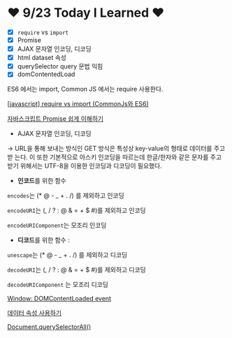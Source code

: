 # ❤️ 9/23 Today I Learned ❤️

- [x]  `require` vs `import`
- [x]  Promise
- [x]  AJAX 문자열 인코딩, 디코딩
- [x]  html dataset 속성
- [x]  querySelector query 문법 익힘
- [x]  domContentedLoad

ES6 에서는 import, Common JS 에서는  require 사용한다.

[[javascript] require vs import (CommonJs와 ES6)](https://blueshw.github.io/2017/05/16/ES-require-vs-import/)

[자바스크립트 Promise 쉽게 이해하기](https://joshua1988.github.io/web-development/javascript/promise-for-beginners/)

- AJAX 문자열 인코딩, 디코딩

→ URL을 통해 보내는 방식인 GET 방식은 특성상 key-value의 형태로 데이터를 주고 받 는다. 이 또한 기본적으로 아스키 인코딩을 따르는데 한글/한자와 같은 문자를 주고 받기 위해서는 UTF-8을 이용한 인코딩과 디코딩이 필요했다.

- **인코드**를 위한 함수

`encodes`는 (* @ - _ + . /) 를 제외하고 인코딩

`encodeURI`는 (, / ? : @ & = + $ #)를 제외하고 인코딩

`encodeURIComponent`는 모조리 인코딩

- **디코드**를 위한 함수 :

`unescape`는 (* @ - _ + . /) 를 제외하고 디코딩

`decodeURI`는 (, / ? : @ & = + $ #)를 제외하고 디코딩

`decodeURIComponent` 는 모조리 디코딩

[Window: DOMContentLoaded event](https://developer.mozilla.org/en-US/docs/Web/API/Window/DOMContentLoaded_event)

[데이터 속성 사용하기](https://developer.mozilla.org/ko/docs/Learn/HTML/Howto/%EB%8D%B0%EC%9D%B4%ED%84%B0_%EC%86%8D%EC%84%B1_%EC%82%AC%EC%9A%A9%ED%95%98%EA%B8%B0)

[Document.querySelectorAll()](https://developer.mozilla.org/ko/docs/Web/API/Document/querySelectorAll)

```jsx

```